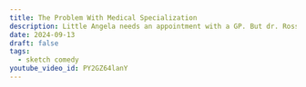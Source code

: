 ```yaml
---
title: The Problem With Medical Specialization
description: Little Angela needs an appointment with a GP. But dr. Ross doesn't see children.
date: 2024-09-13
draft: false
tags:
  - sketch comedy
youtube_video_id: PY2GZ64lanY
---
```


